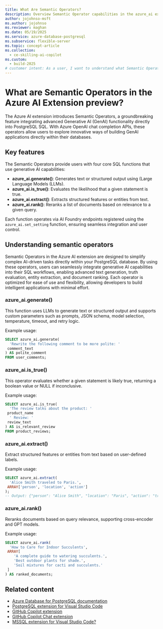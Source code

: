 ```yaml
---
title: What Are Semantic Operators?
description: Overview Semantic Operator capabilities in the azure_ai extension for Azure Database for PostgreSQL.
author: jojohnso-msft
ms.author: jojohnso
ms.reviewer: maghan
ms.date: 05/19/2025
ms.service: azure-database-postgresql
ms.subservice: flexible-server
ms.topic: concept-article
ms.collection:
  - ce-skilling-ai-copilot
ms.custom:
  - build-2025
# customer intent: As a user, I want to understand what Semantic Operators are available in the azure_ai extension for Azure Database for PostgreSQL flexible server.
---
```


# What are Semantic Operators in the Azure AI Extension preview?

The Azure AI extension introduces Semantic Operators, a groundbreaking feature integrating advanced Generative AI (GenAI) functionality directly into PostgreSQL SQL. With Azure OpenAI chat completion APIs, these operators allow users to explore innovative ways of building GenAI applications directly within their databases.

## Key features

The Semantic Operators provide users with four core SQL functions that use generative AI capabilities:

- **azure_ai.generate()**: Generates text or structured output using (Large Language Models (LLMs).
- **azure_ai.is_true()**: Evaluates the likelihood that a given statement is true.
- **azure_ai.extract()**: Extracts structured features or entities from text.
- **azure_ai.rank()**: Reranks a list of documents based on relevance to a given query.

Each function operates via AI Foundry endpoints registered using the `azure_ai.set_setting` function, ensuring seamless integration and user control.

## Understanding semantic operators

Semantic Operators in the Azure AI extension are designed to simplify complex AI-driven tasks directly within your PostgreSQL database. By using these operators, users can seamlessly integrate generative AI capabilities into their SQL workflows, enabling advanced text generation, truth evaluation, entity extraction, and document ranking. Each operator is optimized for ease of use and flexibility, allowing developers to build intelligent applications with minimal effort.

### azure_ai.generate()

This function uses LLMs to generate text or structured output and supports custom parameters such as prompts, JSON schema, model selection, temperature, timeout, and retry logic.

Example usage:

```sql
SELECT azure_ai.generate(
  'Rewrite the following comment to be more polite: '
 comment_text
) AS polite_comment
FROM user_comments;
```

### azure_ai.is_true()

This operator evaluates whether a given statement is likely true, returning a boolean value or NULL if inconclusive.

Example usage:

```sql
SELECT azure_ai.is_true(
  'The review talks about the product: '
 product_name
  ' Review: '
 review_text
) AS is_relevant_review
FROM product_reviews;
```

### azure_ai.extract()

Extract structured features or entities from text based on user-defined labels.

Example usage:

```sql
SELECT azure_ai.extract(
  'Alice Smith traveled to Paris.',
 ARRAY['person', 'location', 'action']
);
-- Output: {"person": "Alice Smith", "location": "Paris", "action": "travel"}
```

### azure_ai.rank()

Reranks documents based on query relevance, supporting cross-encoder and GPT models.

Example usage:

```sql
SELECT azure_ai.rank(
  'How to Care for Indoor Succulents',
 ARRAY[
    'A complete guide to watering succulents.',
    'Best outdoor plants for shade.',
    'Soil mixtures for cacti and succulents.'
 ]
) AS ranked_documents;
```

## Related content

- [Azure Database for PostgreSQL documentation](overview.md)
- [PostgreSQL extension for Visual Studio Code](https://marketplace.visualstudio.com/items?itemName=ms-ossdata.vscode-postgresql)
- [GitHub Copilot extension](https://marketplace.visualstudio.com/items?itemName=GitHub.copilot)
- [GitHub Copilot Chat extension](https://marketplace.visualstudio.com/items?itemName=GitHub.copilot-chat)
- [MSSQL extension for Visual Studio Code?](/sql/tools/visual-studio-code-extensions/mssql/mssql-extension-visual-studio-code)
